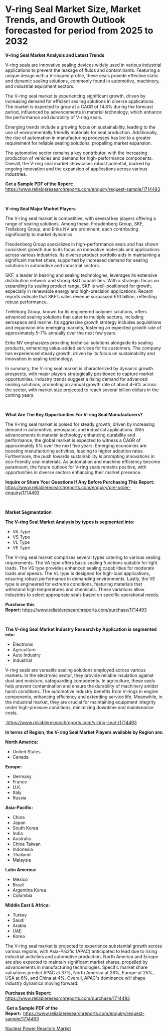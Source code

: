 <p><h1>V-ring Seal Market Size, Market Trends, and Growth Outlook forecasted for period from 2025 to 2032</h1></p><p><strong>V-ring Seal Market Analysis and Latest Trends</strong></p>
<p><p>V-ring seals are innovative sealing devices widely used in various industrial applications to prevent the leakage of fluids and contaminants. Featuring a unique design with a V-shaped profile, these seals provide effective static and dynamic sealing solutions, commonly found in automotive, machinery, and industrial equipment sectors.</p><p>The V-ring seal market is experiencing significant growth, driven by increasing demand for efficient sealing solutions in diverse applications. The market is expected to grow at a CAGR of 14.8% during the forecast period, influenced by advancements in material technology, which enhance the performance and durability of V-ring seals. </p><p>Emerging trends include a growing focus on sustainability, leading to the use of environmentally friendly materials for seal production. Additionally, the rise of automation in manufacturing processes has led to a greater requirement for reliable sealing solutions, propelling market expansion. </p><p>The automotive sector remains a key contributor, with the increasing production of vehicles and demand for high-performance components. Overall, the V-ring seal market showcases robust potential, backed by ongoing innovation and the expansion of applications across various industries.</p></p>
<p><strong>Get a Sample PDF of the Report:&nbsp;</strong> <a href="https://www.reliableresearchreports.com/enquiry/request-sample/1714493?utm_campaign=2279&utm_medium=2&utm_source=Github&utm_content=ia&utm_term=28032025&utm_id=v-ring-seal">https://www.reliableresearchreports.com/enquiry/request-sample/1714493</a></p>
<p>&nbsp;</p>
<p><strong>V-ring Seal Major Market Players</strong></p>
<p><p>The V-ring seal market is competitive, with several key players offering a range of sealing solutions. Among these, Freudenberg Group, SKF, Trelleborg Group, and Eriks NV are prominent, each contributing significantly to market dynamics.</p><p>Freudenberg Group specializes in high-performance seals and has shown consistent growth due to its focus on innovative materials and applications across various industries. Its diverse product portfolio aids in maintaining a significant market share, supported by increased demand for sealing solutions in automotive and industrial sectors.</p><p>SKF, a leader in bearing and sealing technologies, leverages its extensive distribution network and strong R&D capabilities. With a strategic focus on expanding its sealing product range, SKF is well-positioned for growth, especially in renewable energy and high-precision applications. Recent reports indicate that SKF’s sales revenue surpassed €10 billion, reflecting robust performance.</p><p>Trelleborg Group, known for its engineered polymer solutions, offers advanced sealing solutions that cater to multiple sectors, including aerospace and marine. Its aggressive growth strategy includes acquisitions and expansion into emerging markets, fostering an expected growth rate of approximately 5-7% annually over the next few years.</p><p>Eriks NV emphasizes providing technical solutions alongside its sealing products, enhancing value-added services for its customers. The company has experienced steady growth, driven by its focus on sustainability and innovation in sealing technology.</p><p>In summary, the V-ring seal market is characterized by dynamic growth prospects, with major players strategically positioned to capture market opportunities. Industry trends suggest a rising demand for advanced sealing solutions, promoting an annual growth rate of about 4-6% across the sector, with market size projected to reach several billion dollars in the coming years.</p></p>
<p>&nbsp;</p>
<p><strong>What Are The Key Opportunities For V-ring Seal Manufacturers?</strong></p>
<p><p>The V-ring seal market is poised for steady growth, driven by increasing demand in automotive, aerospace, and industrial applications. With advancements in material technology enhancing durability and performance, the global market is expected to witness a CAGR of approximately 5% over the next five years. Emerging economies are boosting manufacturing activities, leading to higher adoption rates. Furthermore, the push towards sustainability is prompting innovations in eco-friendly seal materials. As automation and machine efficiency become paramount, the future outlook for V-ring seals remains positive, with opportunities in diverse sectors enhancing their market presence.</p></p>
<p><strong>Inquire or Share Your Questions If Any Before Purchasing This Report:</strong> <a href="https://www.reliableresearchreports.com/enquiry/pre-order-enquiry/1714493?utm_campaign=2279&utm_medium=2&utm_source=Github&utm_content=ia&utm_term=28032025&utm_id=v-ring-seal">https://www.reliableresearchreports.com/enquiry/pre-order-enquiry/1714493</a></p>
<p>&nbsp;</p>
<p><strong>Market Segmentation</strong></p>
<p><strong>The V-ring Seal Market Analysis by types is segmented into:</strong></p>
<p><ul><li>VA Type</li><li>VS Type</li><li>VL Type</li><li>VE Type</li></ul></p>
<p><p>The V-ring seal market comprises several types catering to various sealing requirements. The VA type offers basic sealing functions suitable for light loads. The VS type provides enhanced sealing capabilities for moderate loads and speeds. The VL type is designed for high-load applications, ensuring robust performance in demanding environments. Lastly, the VE type is engineered for extreme conditions, featuring materials that withstand high temperatures and chemicals. These variations allow industries to select appropriate seals based on specific operational needs.</p></p>
<p><strong>Purchase this Report:&nbsp;</strong><a href="https://www.reliableresearchreports.com/purchase/1714493?utm_campaign=2279&utm_medium=2&utm_source=Github&utm_content=ia&utm_term=28032025&utm_id=v-ring-seal">https://www.reliableresearchreports.com/purchase/1714493</a></p>
<p>&nbsp;</p>
<p><strong>The V-ring Seal Market Industry Research by Application is segmented into:</strong></p>
<p><ul><li>Electronic</li><li>Agriculture</li><li>Auto Industry</li><li>Industrial</li></ul></p>
<p><p>V-ring seals are versatile sealing solutions employed across various markets. In the electronic sector, they provide reliable insulation against dust and moisture, safeguarding components. In agriculture, these seals help prevent contamination and ensure the durability of machinery amidst harsh conditions. The automotive industry benefits from V-rings in engine components, enhancing efficiency and extending service life. Meanwhile, in the industrial market, they are crucial for maintaining equipment integrity under high-pressure conditions, minimizing downtime and maintenance costs.</p></p>
<p><a href="https://www.reliableresearchreports.com/v-ring-seal-r1714493?utm_campaign=2279&utm_medium=2&utm_source=Github&utm_content=ia&utm_term=28032025&utm_id=v-ring-seal">&nbsp;https://www.reliableresearchreports.com/v-ring-seal-r1714493</a></p>
<p><strong>In terms of Region, the V-ring Seal Market Players available by Region are:</strong></p>
<p>
    <p> <strong> North America: </strong>
        <ul>
            <li>United States</li>
            <li>Canada</li>
        </ul>
        </p> 
    <p> <strong> Europe: </strong>
        <ul>
            <li>Germany</li>
            <li>France</li>
            <li>U.K.</li>
            <li>Italy</li>
            <li>Russia</li>
        </ul>
        </p> 
    <p> <strong> Asia-Pacific: </strong>
        <ul>
            <li>China</li>
            <li>Japan</li>
            <li>South Korea</li>
            <li>India</li>
            <li>Australia</li>
            <li>China Taiwan</li>
            <li>Indonesia</li>
            <li>Thailand</li>
            <li>Malaysia</li>
        </ul>
        </p> 
    <p> <strong> Latin America: </strong>
        <ul>
            <li>Mexico</li>
            <li>Brazil</li>
            <li>Argentina Korea</li>
            <li>Colombia</li>
        </ul>
        </p> 
    <p> <strong> Middle East & Africa: </strong>
        <ul>
            <li>Turkey</li>
            <li>Saudi</li>
            <li>Arabia</li>
            <li>UAE</li>
            <li>Korea</li>
        </ul>
    </p>
    </p>
<p><p>The V-ring seal market is projected to experience substantial growth across various regions, with Asia-Pacific (APAC) anticipated to lead due to rising industrial activities and automotive production. North America and Europe are also expected to maintain significant market shares, propelled by advancements in manufacturing technologies. Specific market share valuations predict APAC at 37%, North America at 28%, Europe at 25%, USA at 6%, and China at 4%. Overall, APAC's dominance will shape industry dynamics moving forward.</p></p>
<p><strong>Purchase this Report: </strong><a href="https://www.reliableresearchreports.com/purchase/1714493?utm_campaign=2279&utm_medium=2&utm_source=Github&utm_content=ia&utm_term=28032025&utm_id=v-ring-seal">https://www.reliableresearchreports.com/purchase/1714493</a></p>
<p>&nbsp;<strong>Get a Sample PDF of the Report:&nbsp;&nbsp;</strong><a href="https://www.reliableresearchreports.com/enquiry/request-sample/1714493?utm_campaign=2279&utm_medium=2&utm_source=Github&utm_content=ia&utm_term=28032025&utm_id=v-ring-seal">https://www.reliableresearchreports.com/enquiry/request-sample/1714493</a></p>
<p><strong></strong></p>
<p><p><a href="https://github.com/NarcisoFerry/Market-Research-Report-List-2/blob/main/nuclear-power-reactors-market.md?utm_campaign=2279&utm_medium=2&utm_source=Github&utm_content=ia&utm_term=28032025&utm_id=v-ring-seal">Nuclear Power Reactors Market</a></p></p>